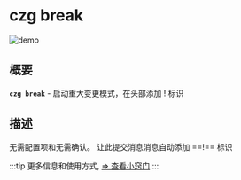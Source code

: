 # czg break

![demo](https://user-images.githubusercontent.com/40693636/175755362-2fdeed9e-cf05-4f41-b317-453154a5775c.gif)

## 概要

**`czg break`** - 启动重大变更模式，在头部添加 ! 标识

## 描述

无需配置项和无需确认。 让此提交消息消息自动添加 ==!== 标识

:::tip
更多信息和使用方式, [⇒ 查看小窍门](/zh/recipes/breakingchange.html)
:::
